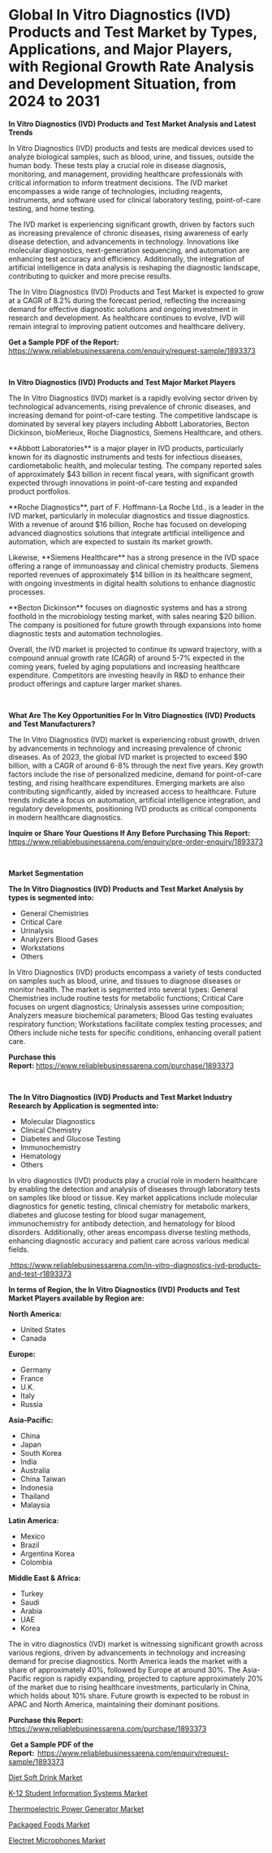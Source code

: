 <p><h1>Global In Vitro Diagnostics (IVD) Products and Test Market by Types, Applications, and Major Players, with Regional Growth Rate Analysis and Development Situation, from 2024 to 2031</h1></p><p><strong>In Vitro Diagnostics (IVD) Products and Test Market Analysis and Latest Trends</strong></p>
<p><p>In Vitro Diagnostics (IVD) products and tests are medical devices used to analyze biological samples, such as blood, urine, and tissues, outside the human body. These tests play a crucial role in disease diagnosis, monitoring, and management, providing healthcare professionals with critical information to inform treatment decisions. The IVD market encompasses a wide range of technologies, including reagents, instruments, and software used for clinical laboratory testing, point-of-care testing, and home testing.</p><p>The IVD market is experiencing significant growth, driven by factors such as increasing prevalence of chronic diseases, rising awareness of early disease detection, and advancements in technology. Innovations like molecular diagnostics, next-generation sequencing, and automation are enhancing test accuracy and efficiency. Additionally, the integration of artificial intelligence in data analysis is reshaping the diagnostic landscape, contributing to quicker and more precise results.</p><p>The In Vitro Diagnostics (IVD) Products and Test Market is expected to grow at a CAGR of 8.2% during the forecast period, reflecting the increasing demand for effective diagnostic solutions and ongoing investment in research and development. As healthcare continues to evolve, IVD will remain integral to improving patient outcomes and healthcare delivery.</p></p>
<p><strong>Get a Sample PDF of the Report:&nbsp;</strong> <a href="https://www.reliablebusinessarena.com/enquiry/request-sample/1893373?utm_campaign=1729&utm_medium=2&utm_source=Github&utm_content=ia&utm_term=30102024&utm_id=in-vitro-diagnostics-ivd-products-and-test">https://www.reliablebusinessarena.com/enquiry/request-sample/1893373</a></p>
<p>&nbsp;</p>
<p><strong>In Vitro Diagnostics (IVD) Products and Test Major Market Players</strong></p>
<p><p>The In Vitro Diagnostics (IVD) market is a rapidly evolving sector driven by technological advancements, rising prevalence of chronic diseases, and increasing demand for point-of-care testing. The competitive landscape is dominated by several key players including Abbott Laboratories, Becton Dickinson, bioMerieux, Roche Diagnostics, Siemens Healthcare, and others.</p><p>**Abbott Laboratories** is a major player in IVD products, particularly known for its diagnostic instruments and tests for infectious diseases, cardiometabolic health, and molecular testing. The company reported sales of approximately $43 billion in recent fiscal years, with significant growth expected through innovations in point-of-care testing and expanded product portfolios.</p><p>**Roche Diagnostics**, part of F. Hoffmann-La Roche Ltd., is a leader in the IVD market, particularly in molecular diagnostics and tissue diagnostics. With a revenue of around $16 billion, Roche has focused on developing advanced diagnostics solutions that integrate artificial intelligence and automation, which are expected to sustain its market growth.</p><p>Likewise, **Siemens Healthcare** has a strong presence in the IVD space offering a range of immunoassay and clinical chemistry products. Siemens reported revenues of approximately $14 billion in its healthcare segment, with ongoing investments in digital health solutions to enhance diagnostic processes.</p><p>**Becton Dickinson** focuses on diagnostic systems and has a strong foothold in the microbiology testing market, with sales nearing $20 billion. The company is positioned for future growth through expansions into home diagnostic tests and automation technologies.</p><p>Overall, the IVD market is projected to continue its upward trajectory, with a compound annual growth rate (CAGR) of around 5-7% expected in the coming years, fueled by aging populations and increasing healthcare expenditure. Competitors are investing heavily in R&D to enhance their product offerings and capture larger market shares.</p></p>
<p>&nbsp;</p>
<p><strong>What Are The Key Opportunities For In Vitro Diagnostics (IVD) Products and Test Manufacturers?</strong></p>
<p><p>The In Vitro Diagnostics (IVD) market is experiencing robust growth, driven by advancements in technology and increasing prevalence of chronic diseases. As of 2023, the global IVD market is projected to exceed $90 billion, with a CAGR of around 6-8% through the next five years. Key growth factors include the rise of personalized medicine, demand for point-of-care testing, and rising healthcare expenditures. Emerging markets are also contributing significantly, aided by increased access to healthcare. Future trends indicate a focus on automation, artificial intelligence integration, and regulatory developments, positioning IVD products as critical components in modern healthcare diagnostics.</p></p>
<p><strong>Inquire or Share Your Questions If Any Before Purchasing This Report:</strong> <a href="https://www.reliablebusinessarena.com/enquiry/pre-order-enquiry/1893373?utm_campaign=1729&utm_medium=2&utm_source=Github&utm_content=ia&utm_term=30102024&utm_id=in-vitro-diagnostics-ivd-products-and-test">https://www.reliablebusinessarena.com/enquiry/pre-order-enquiry/1893373</a></p>
<p>&nbsp;</p>
<p><strong>Market Segmentation</strong></p>
<p><strong>The In Vitro Diagnostics (IVD) Products and Test Market Analysis by types is segmented into:</strong></p>
<p><ul><li>General Chemistries</li><li>Critical Care</li><li>Urinalysis</li><li>Analyzers Blood Gases</li><li>Workstations</li><li>Others</li></ul></p>
<p><p>In Vitro Diagnostics (IVD) products encompass a variety of tests conducted on samples such as blood, urine, and tissues to diagnose diseases or monitor health. The market is segmented into several types: General Chemistries include routine tests for metabolic functions; Critical Care focuses on urgent diagnostics; Urinalysis assesses urine composition; Analyzers measure biochemical parameters; Blood Gas testing evaluates respiratory function; Workstations facilitate complex testing processes; and Others include niche tests for specific conditions, enhancing overall patient care.</p></p>
<p><strong>Purchase this Report:&nbsp;</strong><a href="https://www.reliablebusinessarena.com/purchase/1893373?utm_campaign=1729&utm_medium=2&utm_source=Github&utm_content=ia&utm_term=30102024&utm_id=in-vitro-diagnostics-ivd-products-and-test">https://www.reliablebusinessarena.com/purchase/1893373</a></p>
<p>&nbsp;</p>
<p><strong>The In Vitro Diagnostics (IVD) Products and Test Market Industry Research by Application is segmented into:</strong></p>
<p><ul><li>Molecular Diagnostics</li><li>Clinical Chemistry</li><li>Diabetes and Glucose Testing</li><li>Immunochemistry</li><li>Hematology</li><li>Others</li></ul></p>
<p><p>In vitro diagnostics (IVD) products play a crucial role in modern healthcare by enabling the detection and analysis of diseases through laboratory tests on samples like blood or tissue. Key market applications include molecular diagnostics for genetic testing, clinical chemistry for metabolic markers, diabetes and glucose testing for blood sugar management, immunochemistry for antibody detection, and hematology for blood disorders. Additionally, other areas encompass diverse testing methods, enhancing diagnostic accuracy and patient care across various medical fields.</p></p>
<p><a href="https://www.reliablebusinessarena.com/in-vitro-diagnostics-ivd-products-and-test-r1893373?utm_campaign=1729&utm_medium=2&utm_source=Github&utm_content=ia&utm_term=30102024&utm_id=in-vitro-diagnostics-ivd-products-and-test">&nbsp;https://www.reliablebusinessarena.com/in-vitro-diagnostics-ivd-products-and-test-r1893373</a></p>
<p><strong>In terms of Region, the In Vitro Diagnostics (IVD) Products and Test Market Players available by Region are:</strong></p>
<p>
    <p> <strong> North America: </strong>
        <ul>
            <li>United States</li>
            <li>Canada</li>
        </ul>
        </p> 
    <p> <strong> Europe: </strong>
        <ul>
            <li>Germany</li>
            <li>France</li>
            <li>U.K.</li>
            <li>Italy</li>
            <li>Russia</li>
        </ul>
        </p> 
    <p> <strong> Asia-Pacific: </strong>
        <ul>
            <li>China</li>
            <li>Japan</li>
            <li>South Korea</li>
            <li>India</li>
            <li>Australia</li>
            <li>China Taiwan</li>
            <li>Indonesia</li>
            <li>Thailand</li>
            <li>Malaysia</li>
        </ul>
        </p> 
    <p> <strong> Latin America: </strong>
        <ul>
            <li>Mexico</li>
            <li>Brazil</li>
            <li>Argentina Korea</li>
            <li>Colombia</li>
        </ul>
        </p> 
    <p> <strong> Middle East & Africa: </strong>
        <ul>
            <li>Turkey</li>
            <li>Saudi</li>
            <li>Arabia</li>
            <li>UAE</li>
            <li>Korea</li>
        </ul>
    </p>
    </p>
<p><p>The in vitro diagnostics (IVD) market is witnessing significant growth across various regions, driven by advancements in technology and increasing demand for precise diagnostics. North America leads the market with a share of approximately 40%, followed by Europe at around 30%. The Asia-Pacific region is rapidly expanding, projected to capture approximately 20% of the market due to rising healthcare investments, particularly in China, which holds about 10% share. Future growth is expected to be robust in APAC and North America, maintaining their dominant positions.</p></p>
<p><strong>Purchase this Report: </strong><a href="https://www.reliablebusinessarena.com/purchase/1893373?utm_campaign=1729&utm_medium=2&utm_source=Github&utm_content=ia&utm_term=30102024&utm_id=in-vitro-diagnostics-ivd-products-and-test">https://www.reliablebusinessarena.com/purchase/1893373</a></p>
<p>&nbsp;<strong>Get a Sample PDF of the Report:&nbsp;&nbsp;</strong><a href="https://www.reliablebusinessarena.com/enquiry/request-sample/1893373?utm_campaign=1729&utm_medium=2&utm_source=Github&utm_content=ia&utm_term=30102024&utm_id=in-vitro-diagnostics-ivd-products-and-test">https://www.reliablebusinessarena.com/enquiry/request-sample/1893373</a></p>
<p><strong></strong></p>
<p><p><a href="https://www.linkedin.com/pulse/regional-adaptations-global-diet-soft-drink-market-trends-somve?utm_campaign=1729&utm_medium=2&utm_source=Github&utm_content=ia&utm_term=30102024&utm_id=in-vitro-diagnostics-ivd-products-and-test">Diet Soft Drink Market</a></p><p><a href="https://github.com/AnnDiaz698/Market-Research-Report-List-1/blob/main/k-12-student-information-systems-market.md?utm_campaign=1729&utm_medium=2&utm_source=Github&utm_content=ia&utm_term=30102024&utm_id=in-vitro-diagnostics-ivd-products-and-test">K-12 Student Information Systems Market</a></p><p><a href="https://www.linkedin.com/pulse/global-thermoelectric-power-generator-market-comprehensive-a1fze?utm_campaign=1729&utm_medium=2&utm_source=Github&utm_content=ia&utm_term=30102024&utm_id=in-vitro-diagnostics-ivd-products-and-test">Thermoelectric Power Generator Market</a></p><p><a href="https://www.linkedin.com/pulse/decoding-packaged-foods-industry-dynamics-strategic-imperatives-fjvbc?utm_campaign=1729&utm_medium=2&utm_source=Github&utm_content=ia&utm_term=30102024&utm_id=in-vitro-diagnostics-ivd-products-and-test">Packaged Foods Market</a></p><p><a href="https://www.linkedin.com/pulse/electret-microphones-revenue-growth-report-2024-2031-xpsse?utm_campaign=1729&utm_medium=2&utm_source=Github&utm_content=ia&utm_term=30102024&utm_id=in-vitro-diagnostics-ivd-products-and-test">Electret Microphones Market</a></p></p>